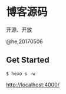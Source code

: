 # 博客源码

开源、开放

@he,20170506


## Get Started

```
$ hexo s -w

```

[http://localhost:4000/](http://localhost:4000/)
